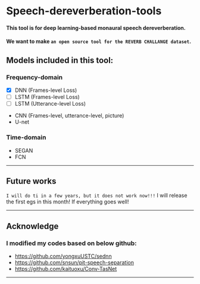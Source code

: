 Speech-dereverberation-tools  
====

#### This tool is for deep learning-based monaural speech dereverberation.   
#### We want to make `an open source tool for the REVERB CHALLANGE dataset`. 


## Models included in this tool:
### Frequency-domain
- [x] DNN (Frames-level Loss)
- [ ] LSTM (Frames-level Loss)
- [ ] LSTM (Utterance-level Loss)
* CNN (Frames-level, utterance-level, picture)
* U-net
### Time-domain
* SEGAN
* FCN

*****

## Future works
`I will do ti in a few years, but it does not work now!!!`
I will release the first egs in this month! If everything goes well!

*****

## Acknowledge
### I modified my codes based on below github:
* https://github.com/yongxuUSTC/sednn
* https://github.com/snsun/pit-speech-separation
* https://github.com/kaituoxu/Conv-TasNet

*****
